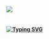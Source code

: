 ## ![](https://tenor.com/view/king-vader-robin-the-bank-bank-robber-robbery-gif-10134582)
#### <br><a href="https://git.io/typing-svg"><img src="https://readme-typing-svg.demolab.com?font=Gloria+Hallelujah&size=25&duration=2500&pause=1050&color=BD5EB8D2&repeat=false&width=700&lines=+;I+also+code+in+my+spare+time" alt="Typing SVG" /></a>
